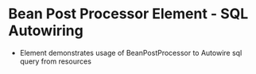 # Bean Post Processor Element - SQL Autowiring

- Element demonstrates usage of BeanPostProcessor to Autowire sql query from resources
